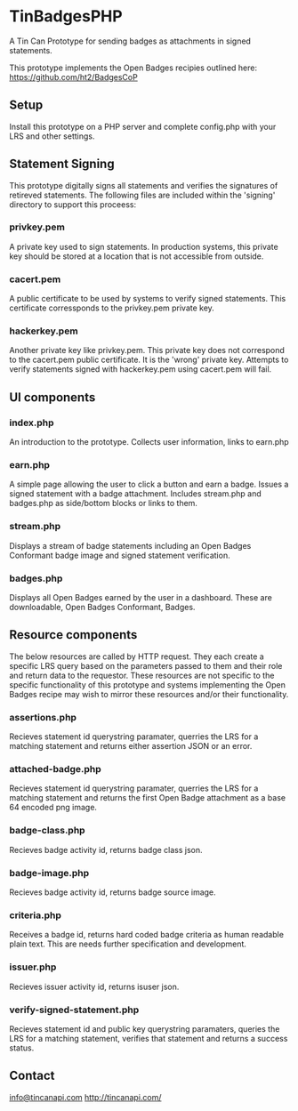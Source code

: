 # TinBadgesPHP
A Tin Can Prototype for sending badges as attachments in signed statements.

This prototype implements the Open Badges recipies outlined here: https://github.com/ht2/BadgesCoP 

## Setup
Install this prototype on a PHP server and complete config.php with your LRS and other settings. 

## Statement Signing
This prototype digitally signs all statements and verifies the signatures of retireved statements. The following
files are included within the 'signing' directory to support this proceess:

### privkey.pem
A private key used to sign statements. In production systems, this private key should be stored at a location that is
not accessible from outside. 

### cacert.pem
A public certificate to be used by systems to verify signed statements. This certificate corressponds to the privkey.pem
private key. 

### hackerkey.pem
Another private key like privkey.pem. This private key does not correspond to the cacert.pem public certificate. It is the 'wrong' private key. Attempts to verify statements signed with hackerkey.pem using cacert.pem will fail. 

## UI components

### index.php
An introduction to the prototype. Collects user information, links to earn.php 

### earn.php
A simple page allowing the user to click a button and earn a badge. Issues a signed statement with a badge attachment. 
Includes stream.php and badges.php as side/bottom blocks or links to them. 

### stream.php
Displays a stream of badge statements including an Open Badges Conformant badge image and signed statement verification. 

### badges.php
Displays all Open Badges earned by the user in a dashboard. These are downloadable, Open Badges Conformant, Badges. 

## Resource components
The below resources are called by HTTP request. They each create a specific LRS query based on the 
parameters passed to them and their role and return data to the requestor. These resources are not
specific to the specific functionality of this prototype and systems implementing the Open Badges recipe
may wish to mirror these resources and/or their functionality. 

### assertions.php
Recieves statement id querystring paramater, querries the LRS for a matching statement and returns 
either assertion JSON or an error.

### attached-badge.php
Recieves statement id querystring paramater, querries the LRS for a matching statement and 
returns the first Open Badge attachment as a base 64 encoded png image. 

### badge-class.php
Recieves badge activity id, returns badge class json.

### badge-image.php
Recieves badge activity id, returns badge source image. 

### criteria.php
Receives a badge id, returns hard coded badge criteria as human readable plain text. This are
needs further specification and development. 

### issuer.php
Recieves issuer activity id, returns isuser json.

### verify-signed-statement.php
Recieves statement id and public key querystring paramaters, queries the LRS for a matching statement, 
verifies that statement and returns a success status.

## Contact
info@tincanapi.com
http://tincanapi.com/